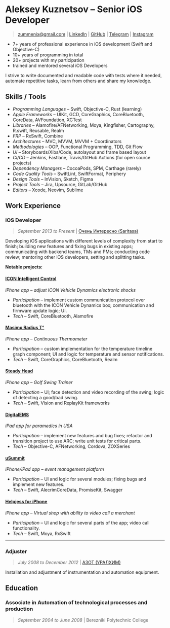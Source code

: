 # Aleksey Kuznetsov – Senior iOS Developer

> [zummenix@gmail.com](mailto:zummenix@gmail.com) | <!-- markdown-link-check-disable -->[LinkedIn](https://www.linkedin.com/in/zummenix)<!-- markdown-link-check-enable --> | [GitHub](https://github.com/zummenix) | [Telegram](https://t.me/zummenix) | [Instagram](https://www.instagram.com/zummenix)

- 7+ years of professional experience in iOS development (Swift and
  Objective-C)
- 10+ years of programming in total
- 20+ projects with my participation
- trained and mentored several iOS Developers

I strive to write documented and readable code with tests where it needed,
automate repetitive tasks, learn from others and share my knowledge.

## Skills / Tools

- _Programming Languages_ – Swift, Objective-C, Rust (learning)
- _Apple Frameworks_ – UIKit, GCD, CoreGraphics, CoreBluetooth, CoreData,
  AVFoundation, XCTest
- _Libraries_ – Alamofire/AFNetworking, Moya, Kingfisher, Cartography, R.swift,
  Reusable, Realm
- _FRP_ – RxSwift, Combine
- _Architectures_ – MVC, MVVM, MVVM + Coordinators
- _Methodologies_ – OOP, Functional Programming, TDD, Git Flow
- _UI_ – Storyboards/Xibs/Code, autolayout and frame based layout
- _CI/CD_ – Jenkins, Fastlane, Travis/GitHub Actions (for open source projects)
- _Dependency Managers_ – CocoaPods, SPM, Carthage (rarely)
- _Code Quality Tools_ – SwiftLint, SwiftFormat, Periphery
- _Design Tools_ – InVision, Sketch, Figma
- _Project Tools_ – Jira, Upsource, GitLab/GitHub
- _Editors_ – Xcode, Neovim, Sublime

## Work Experience

### iOS Developer

> _September 2013 to Present_ | [Очень Интересно (Saritasa)](https://www.interesnee.ru)

Developing iOS applications with different levels of complexity from start to
finish; building new features and fixing bugs in existing apps; communicating
with backend teams, TMs and PMs; conducting code review; mentoring other iOS
developers, setting and splitting tasks.

**Notable projects:**

#### [ICON Intelligent Control](https://apps.apple.com/us/app/icon-intelligent-control/id1531067407)

_iPhone app – adjust ICON Vehicle Dynamics electronic shocks_

- _Participation_ – implement custom communication protocol over bluetooth with the ICON
  Vehicle Dynamics box; communication and firmware update logic; UI.
- _Tech_ – Swift, CoreBluetooth, Alamofire

#### [Masimo Radius T°](https://apps.apple.com/us/app/masimo-radius-t/id1537213321)

_iPhone app – Continuous Thermometer_

- _Participation_ – custom implementation for the temperature timeline graph
  component; UI and logic for temperature and sensor notifications.
- _Tech_ – Swift, CoreGraphics, CoreBluetooth, Realm

#### [Steady Head](https://steadyheadgolfswingtrainer.com)

_iPhone app – Golf Swing Trainer_

- _Participation_ – UI; face detection and video recording of the swing; logic
  of detecting a good/bad swing.
- _Tech_ – Swift, Vision and ReplayKit frameworks

#### [DigitalEMS](https://digitalemsinc.com/)

_iPad app for paramedics in USA_

- _Participation_ – implement new features and bug fixes; refactor and
  transition project to use ARC; write unit tests for critical parts.
- _Tech_ – Objective-C, AFNetworking, Cordova, ZOXSeries

#### [uSummit](https://apps.apple.com/us/app/usummit/id1235498852)

_iPhone/iPad app – event management platform_

- _Participation_ – UI and logic for several modules; fixing bugs and implement
  new features.
- _Tech_ – Swift, AlecrimCoreData, PromiseKit, Swagger

#### [Helpjess for iPhone](https://apps.apple.com/us/app/helpjess-for-iphone/id1330148404)

_iPhone app – Virtual shop with ability to video call a merchant_

- _Participation_ – UI and logic for several parts of the app; video call
  functionality.
- _Tech_ – Swift, Moya, RxSwift

---

### Adjuster

> _July 2008 to December 2012_ | [АЗОТ (УРАЛХИМ)](https://www.uralchem.ru)

Installation and adjustment of instrumentation and automation equipment.

## Education

### Associate in Automation of technological processes and production

> _September 2004 to June 2008_ | Berezniki Polytechnic College



